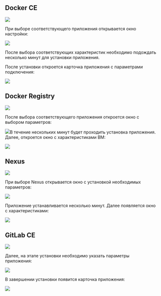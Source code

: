 ## Docker CE

![](./assets/1600075000404-d1.png)

При выборе соответствующего приложения открывается окно настройки:

![](./assets/1600075089567-d2.png)

После выбора соответствующих характеристик необходимо подождать несколько минут для установки приложения.

После установки откроется карточка приложения с параметрами подключения:

![](./assets/1600075729728-d3.png)

## Docker Registry

![](./assets/1600076134253-dr1.png)

После выбора соответствующего приложения откроется окно с выбором параметров:

![](./assets/1600076185465-dr2.png)В течение нескольких минут будет проходить установка приложения. Далее, откроется окно с характеристиками ВМ:

![](./assets/1600076448574-dr3.png)

## Nexus

![](./assets/1600079500552-n1.png)

При выборе Nexus открывается окно с установкой необходимых параметров:

![](./assets/1600079587464-n2.png)

Приложение устанавливается несколько минут. Далее появляется окно с характеристиками:

![](./assets/1600079636805-n3.png)

## GitLab CE

![](./assets/1600090989394-git1.png)

Далее, на этапе установки необходимо указать параметры приложения:

![](./assets/1600091128473-git2.png)

В завершении установки появится карточка приложения:

![](./assets/1600091254812-git3.png)
